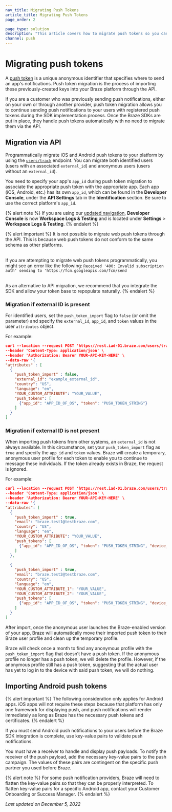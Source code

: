 ```yaml
---
nav_title: Migrating Push Tokens
article_title: Migrating Push Tokens
page_order: 2

page_type: solution
description: "This article covers how to migrate push tokens so you can continue sending push messages to your users after switching to Braze."
channel: push
---
```


# Migrating push tokens

A [push token]({{site.baseurl}}/user_guide/message_building_by_channel/push/push_registration/#push-tokens/) is a unique anonymous identifier that specifies where to send an app's notifications. Push token migration is the process of importing these previously-created keys into your Braze platform through the API.

If you are a customer who was previously sending push notifications, either on your own or through another provider, push token migration allows you to continue sending push notifications to your users with registered push tokens during the SDK implementation process. Once the Braze SDKs are put in place, they handle push tokens automatically with no need to migrate them via the API.

## Migration via API

Programmatically migrate iOS and Android push tokens to your platform by using the [`users/track`]({{site.baseurl}}/api/endpoints/user_data/post_user_track/) endpoint. You can migrate both identified users (users with an associated `external_id`) and anonymous users (users without an `external_id`).

You need to specify your app's `app_id` during push token migration to associate the appropriate push token with the appropriate app. Each app (iOS, Android, etc.) has its own `app_id`, which can be found in the **Developer Console**, under the **API Settings** tab in the **Identification** section. Be sure to use the correct platform's `app_id`.

{% alert note %}
If you are using our [updated navigation]({{site.baseurl}}/navigation/), **Developer Console** is now **Workspace Logs & Testing** and is located under **Settings** > **Workspace Logs & Testing**.
{% endalert %}

{% alert important %}
It is not possible to migrate web push tokens through the API. This is because web push tokens do not conform to the same schema as other platforms. 

<br>If you are attempting to migrate web push tokens programmatically, you might see an error like the following: `Received '400: Invalid subscription auth' sending to 'https://fcm.googleapis.com/fcm/send`

<br>
As an alternative to API migration, we recommend that you integrate the SDK and allow your token base to repopulate naturally.
{% endalert %}


### Migration if external ID is present
For identified users, set the `push_token_import` flag to `false` (or omit the parameter) and specify the `external_id`, `app_id`, and `token` values in the user `attributes` object. 

For example:

```json
curl --location --request POST 'https://rest.iad-01.braze.com/users/track' \
--header 'Content-Type: application/json' \
--header 'Authorization: Bearer YOUR-API-KEY-HERE' \
--data-raw '{
"attributes" : [
  {
	"push_token_import" : false,
	"external_id": "example_external_id",
	"country": "US",
	"language": "en",
	"YOUR_CUSTOM_ATTRIBUTE": "YOUR_VALUE",
	"push_tokens": [
	  {"app_id": "APP_ID_OF_OS", "token": "PUSH_TOKEN_STRING"}
	]
  }
]
```

### Migration if external ID is not present
When importing push tokens from other systems, an `external_id` is not always available. In this circumstance, set your `push_token_import` flag as `true` and specify the `app_id` and `token` values. Braze will create a temporary, anonymous user profile for each token to enable you to continue to message these individuals. If the token already exists in Braze, the request is ignored.

For example:

```json
curl --location --request POST 'https://rest.iad-01.braze.com/users/track' \
--header 'Content-Type: application/json' \
--header 'Authorization: Bearer YOUR-API-KEY-HERE' \
--data-raw '{
"attributes": [ 
  {
	"push_token_import" : true,
	"email": "braze.test1@testbraze.com",
	"country": "US",
	"language": "en",
	"YOUR_CUSTOM_ATTRIBUTE": "YOUR_VALUE",
	"push_tokens": [
	  {"app_id": "APP_ID_OF_OS", "token": "PUSH_TOKEN_STRING", "device_id": "DEVICE_ID"}
	]
  },
    
  {
	"push_token_import" : true,
	"email": "braze.test2@testbraze.com",
	"country": "US",
	"language": "en",
	"YOUR_CUSTOM_ATTRIBUTE_1": "YOUR_VALUE",
	"YOUR_CUSTOM_ATTRIBUTE_2": "YOUR_VALUE",
	"push_tokens": [
	  {"app_id": "APP_ID_OF_OS", "token": "PUSH_TOKEN_STRING", "device_id": "DEVICE_ID"}  
	]
  }
]
```

After import, once the anonymous user launches the Braze-enabled version of your app, Braze will automatically move their imported push token to their Braze user profile and clean up the temporary profile.

Braze will check once a month to find any anonymous profile with the `push_token_import` flag that doesn’t have a push token. If the anonymous profile no longer has a push token, we will delete the profile. However, if the anonymous profile still has a push token, suggesting that the actual user has yet to log in to the device with said push token, we will do nothing.

## Importing Android push tokens

{% alert important %}
The following consideration only applies for Android apps. iOS apps will not require these steps because that platform has only one framework for displaying push, and push notifications will render immediately as long as Braze has the necessary push tokens and certificates.
{% endalert %}

If you must send Android push notifications to your users before the Braze SDK integration is complete, use key-value pairs to validate push notifications. 

You must have a receiver to handle and display push payloads. To notify the receiver of the push payload, add the necessary key-value pairs to the push campaign. The values of these pairs are contingent on the specific push partner you used before Braze.

{% alert note %}
For some push notification providers, Braze will need to flatten the key-value pairs so that they can be properly interpreted. To flatten key-value pairs for a specific Android app, contact your Customer Onboarding or Success Manager.
{% endalert %}

_Last updated on December 5, 2022_